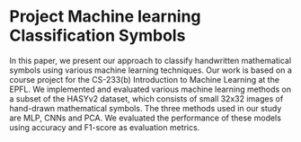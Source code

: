 # Project Machine learning Classification Symbols

In this paper, we present our approach to classify handwritten mathematical symbols using various machine
learning techniques. Our work is based on a course project for the CS-233(b) Introduction to Machine Learning
at the EPFL. We implemented and evaluated various machine learning methods on a subset of the HASYv2
dataset, which consists of small 32x32 images of hand-drawn mathematical symbols. The three methods used in
our study are MLP, CNNs and PCA. We evaluated the performance of these models using accuracy and F1-score
as evaluation metrics.

